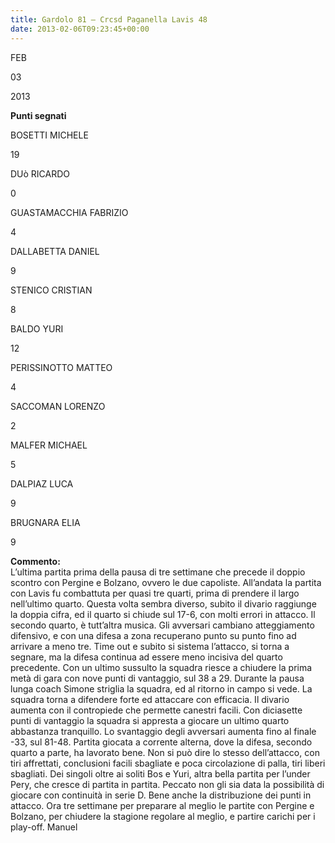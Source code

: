 ```yaml
---
title: Gardolo 81 – Crcsd Paganella Lavis 48
date: 2013-02-06T09:23:45+00:00
---
```

FEB

03

2013

**Punti segnati**

BOSETTI MICHELE

19

DUò RICARDO

0

GUASTAMACCHIA FABRIZIO

4

DALLABETTA DANIEL

9

STENICO CRISTIAN

8

BALDO YURI

12

PERISSINOTTO MATTEO

4

SACCOMAN LORENZO

2

MALFER MICHAEL

5

DALPIAZ LUCA

9

BRUGNARA ELIA

9

**Commento:**  
L’ultima partita prima della pausa di tre settimane che precede il doppio scontro con Pergine e Bolzano, ovvero le due capoliste. All’andata la partita con Lavis fu combattuta per quasi tre quarti, prima di prendere il largo nell’ultimo quarto. Questa volta sembra diverso, subito il divario raggiunge la doppia cifra, ed il quarto si chiude sul 17-6, con molti errori in attacco. Il secondo quarto, è tutt’altra musica. Gli avversari cambiano atteggiamento difensivo, e con una difesa a zona recuperano punto su punto fino ad arrivare a meno tre. Time out e subito si sistema l’attacco, si torna a segnare, ma la difesa continua ad essere meno incisiva del quarto precedente. Con un ultimo sussulto la squadra riesce a chiudere la prima metà di gara con nove punti di vantaggio, sul 38 a 29. Durante la pausa lunga coach Simone striglia la squadra, ed al ritorno in campo si vede. La squadra torna a difendere forte ed attaccare con efficacia. Il divario aumenta con il contropiede che permette canestri facili. Con diciasette punti di vantaggio la squadra si appresta a giocare un ultimo quarto abbastanza tranquillo. Lo svantaggio degli avversari aumenta fino al finale -33, sul 81-48. Partita giocata a corrente alterna, dove la difesa, secondo quarto a parte, ha lavorato bene. Non si può dire lo stesso dell’attacco, con tiri affrettati, conclusioni facili sbagliate e poca circolazione di palla, tiri liberi sbagliati. Dei singoli oltre ai soliti Bos e Yuri, altra bella partita per l’under Pery, che cresce di partita in partita. Peccato non gli sia data la possibilità di giocare con continuità in serie D. Bene anche la distribuzione dei punti in attacco. Ora tre settimane per preparare al meglio le partite con Pergine e Bolzano, per chiudere la stagione regolare al meglio, e partire carichi per i play-off. Manuel